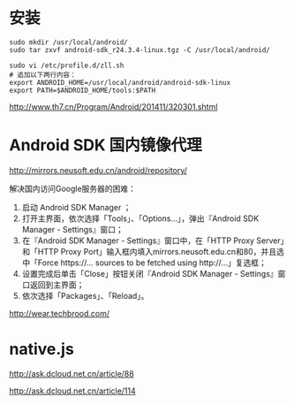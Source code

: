 

# 安装

```
sudo mkdir /usr/local/android/
sudo tar zxvf android-sdk_r24.3.4-linux.tgz -C /usr/local/android/

sudo vi /etc/profile.d/zll.sh
# 追加以下两行内容：
export ANDROID_HOME=/usr/local/android/android-sdk-linux
export PATH=$ANDROID_HOME/tools:$PATH
```


http://www.th7.cn/Program/Android/201411/320301.shtml

# Android SDK 国内镜像代理

http://mirrors.neusoft.edu.cn/android/repository/

解决国内访问Google服务器的困难：

1. 启动 Android SDK Manager ；
1. 打开主界面，依次选择「Tools」、「Options...」，弹出『Android SDK Manager - Settings』窗口；
1. 在『Android SDK Manager - Settings』窗口中，在「HTTP Proxy Server」和「HTTP Proxy Port」输入框内填入mirrors.neusoft.edu.cn和80，并且选中「Force https://... sources to be fetched using http://...」复选框；
1. 设置完成后单击「Close」按钮关闭『Android SDK Manager - Settings』窗口返回到主界面；
1. 依次选择「Packages」、「Reload」。

http://wear.techbrood.com/

# native.js
http://ask.dcloud.net.cn/article/88

http://ask.dcloud.net.cn/article/114